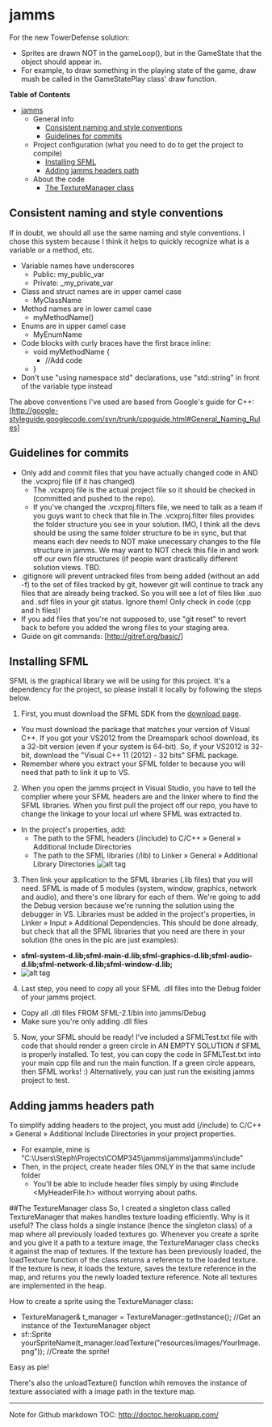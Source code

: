 jamms
=====

For the new TowerDefense solution:
- Sprites are drawn NOT in the gameLoop(), but in the GameState that the object should appear in. 
- For example, to draw something in the playing state of the game, draw mush be called in the GameStatePlay class' draw function.

**Table of Contents** 

- [jamms](#user-content-jamms)
  - General info
	- [Consistent naming and style conventions](#user-content-consistent-naming-and-style-conventions)
	- [Guidelines for commits](#user-content-guidelines-for-commits)
  - Project configuration (what you need to do to get the project to compile)
	- [Installing SFML](#user-content-installing-sfml)
	- [Adding jamms headers path](#user-content-adding-jamms-headers-path)
  - About the code
	- [The TextureManager class](#user-content-the-texturemanager-class)

## Consistent naming and style conventions
If in doubt, we should all use the same naming and style conventions. I chose this system because I think it helps to quickly recognize what is a variable or a method, etc.
  - Variable names have underscores
    - Public: my_public_var
    - Private: _my_private_var
  - Class and struct names are in upper camel case
    - MyClassName
  - Method names are in lower camel case
    - myMethodName()
  - Enums are in upper camel case
    - MyEnumName
  - Code blocks with curly braces have the first brace inline:
    - void myMethodName {
      -   //Add code
    - }
  - Don't use "using namespace std" declarations, use "std::string" in front of the variable type instead

The above conventions I've used are based from Google's guide for C++:
[http://google-styleguide.googlecode.com/svn/trunk/cppguide.html#General_Naming_Rules]

## Guidelines for commits
- Only add and commit files that you have actually changed code in AND the .vcxproj file (if it has changed)
  - The .vcxproj file is the actual project file so it should be checked in (committed and pushed to the repo).
  - If you've changed the .vcxproj.filters file, we need to talk as a team if you guys want to check that file in.The .vcxproj.filter files provides the folder structure you see in your solution. IMO, I think all the devs should be using the same folder structure to be in sync, but that means each dev needs to NOT make unecessary changes to the file structure in jamms. We may want to NOT check this file in and work off our own file structures (if people want drastically different solution views. TBD.
- .gitignore will prevent untracked files from being added (without an add -f) to the set of files tracked by git, however git will continue to track any files that are already being tracked. So you will see a lot of files like .suo and .sdf files in your git status. Ignore them! Only check in code (cpp and h files)!
- If you add files that you're not supposed to, use "git reset" to revert back to before you added the wrong files to your staging area. 
- Guide on git commands: [http://gitref.org/basic/]

## Installing SFML
SFML is the graphical library we will be using for this project. It's a dependency for the project, so please install it locally by following the steps below. 

1. First, you must download the SFML SDK from the [download page](http://sfml-dev.org/download/sfml/2.1/).
  - You must download the package that matches your version of Visual C++. If you got your VS2012 from the Dreamspark school download, its a 32-bit version (even if your system is 64-bit). So, if your VS2012 is 32-bit, download the "Visual C++ 11 (2012) - 32 bits" SFML package.
  - Remember where you extract your SFML folder to because you will need that path to link it up to VS.

2. When you open the jamms project in Visual Studio, you have to tell the complier where your SFML headers are and the linker where to find the SFML libraries. When you first pull the project off our repo, you have to change the linkage to your local url where SFML was extracted to.
  - In the project's properties, add:
    - The path to the SFML headers (<sfml-install-path>/include) to C/C++ » General » Additional Include Directories
    - The path to the SFML libraries (<sfml-install-path>/lib) to Linker » General » Additional Library Directories
  ![alt tag](http://sfml-dev.org/tutorials/2.1/images/start-vc-paths.png)

3. Then link your application to the SFML libraries (.lib files) that you will need. SFML is made of 5 modules (system, window, graphics, network and audio), and there's one library for each of them. We're going to add the Debug version because we're running the solution using the debugger in VS. Libraries must be added in the project's properties, in Linker » Input » Additional Dependencies. This should be done already, but check that all the SFML libraries that you need are there in your solution (the ones in the pic are just examples):
  - **sfml-system-d.lib;sfml-main-d.lib;sfml-graphics-d.lib;sfml-audio-d.lib;sfml-network-d.lib;sfml-window-d.lib;**
  - ![alt tag](http://sfml-dev.org/tutorials/2.1/images/start-vc-link-libs.png)

4. Last step, you need to copy all your SFML .dll files into the Debug folder of your jamms project.
  - Copy all .dll files FROM SFML-2.1/bin into jamms/Debug
  - Make sure you're only adding .dll files

5. Now, your SFML should be ready! I've included a SFMLTest.txt file with code that should render a green circle in AN EMPTY SOLUTION if SFML is properly installed. To test, you can copy the code in SFMLTest.txt into your main cpp file and run the main function. If a green circle appears, then SFML works! :) Alternatively, you can just run the exisiting jamms project to test.

## Adding jamms headers path
To simplify adding headers to the project, you must add (<jamms-folder-path>/include) to C/C++ » General » Additional Include Directories in your project properties. 
  - For example, mine is "C:\Users\Steph\Projects\COMP345\jamms\jamms\jamms\include"
  - Then, in the project, create header files ONLY in the that same include folder
    - You'll be able to include header files simply by using #include \<MyHeaderFile.h\> without worrying about paths. 


##The TextureManager class
So, I created a singleton class called TextureManager that makes handles texture loading efficiently. Why is it useful? The class holds a single instance (hence the singleton class) of a map where all previously loaded textures go. Whenever you create a sprite and you give it a path to a texture image, the TextureManager class checks it against the map of textures. If the texture has been previously loaded, the loadTexture function of the class returns a reference to the loaded texture. If the texture is new, it loads the texture, saves the texture reference in the map, and returns you the newly loaded texture reference. Note all textures are implemented in the heap. 

How to create a sprite using the TextureManager class:
- TextureManager& t_manager = TextureManager::getInstance();  //Get an instance of the TextureManager object
- sf::Sprite yourSpriteName(t_manager.loadTexture("resources/images/YourImage.png"));  //Create the sprite!

Easy as pie!

There's also the unloadTexture() function whih removes the instance of texture associated with a image path in the texture map.



----
Note for Github markdown TOC: http://doctoc.herokuapp.com/
